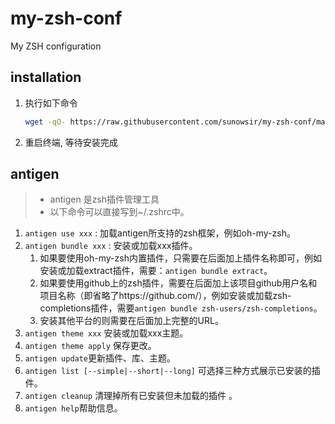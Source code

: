 # my-zsh-conf
My ZSH configuration

## installation
1. 执行如下命令

   ```bash
   wget -qO- https://raw.githubusercontent.com/sunowsir/my-zsh-conf/master/setup.sh | sh -x
   ```

2. 重启终端, 等待安装完成

## antigen 
> * antigen 是zsh插件管理工具
> * 以下命令可以直接写到~/.zshrc中。

1. `antigen use xxx` : 加载antigen所支持的zsh框架，例如oh-my-zsh。
2. `antigen bundle xxx` : 安装或加载xxx插件。
    1. 如果要使用oh-my-zsh内置插件，只需要在后面加上插件名称即可，例如安装或加载extract插件，需要：`antigen bundle extract`。
    2. 如果要使用github上的zsh插件，需要在后面加上该项目github用户名和项目名称（即省略了https://github.com/），例如安装或加载zsh-completions插件，需要`antigen bundle zsh-users/zsh-completions`。
    3. 安装其他平台的则需要在后面加上完整的URL。
3. `antigen theme xxx` 安装或加载xxx主题。
4. `antigen theme apply` 保存更改。
5. `antigen update`更新插件、库、主题。
6. `antigen list [--simple|--short|--long]` 可选择三种方式展示已安装的插件。
7. `antigen cleanup` 清理掉所有已安装但未加载的插件 。
8. `antigen help`帮助信息。